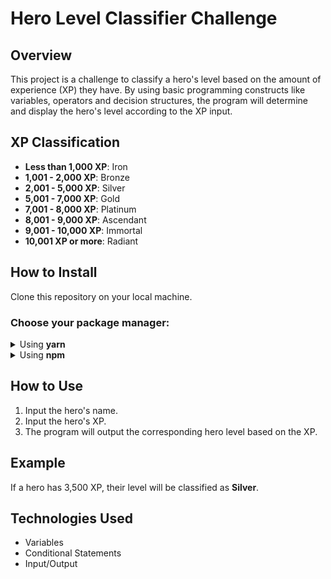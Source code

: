 # Hero Level Classifier Challenge

## Overview

This project is a challenge to classify a hero's level based on the amount of experience (XP) they have. By using basic programming constructs like variables, operators and decision structures, the program will determine and display the hero's level according to the XP input.

## XP Classification

- **Less than 1,000 XP**: Iron
- **1,001 - 2,000 XP**: Bronze
- **2,001 - 5,000 XP**: Silver
- **5,001 - 7,000 XP**: Gold
- **7,001 - 8,000 XP**: Platinum
- **8,001 - 9,000 XP**: Ascendant
- **9,001 - 10,000 XP**: Immortal
- **10,001 XP or more**: Radiant

## How to Install

Clone this repository on your local machine.

### Choose your package manager:

<details>
  <summary>Using <strong>yarn</strong></summary>

  1. Install the necessary modules using `yarn`:
     ```bash
     yarn install
     ```

  2. Build and run the project:
     ```bash
     yarn build   # Compiles the project
     yarn start   # Starts the program
     ```

</details>

<details>
  <summary>Using <strong>npm</strong></summary>

  1. Install the necessary modules using `npm`:
     ```bash
     npm install
     ```

  2. Build and run the project:
     ```bash
     npm run build   # Compiles the project
     npm run start   # Starts the program
     ```

</details>

## How to Use

1. Input the hero's name.
2. Input the hero's XP.
3. The program will output the corresponding hero level based on the XP.

## Example

If a hero has 3,500 XP, their level will be classified as **Silver**.

## Technologies Used

- Variables
- Conditional Statements
- Input/Output

